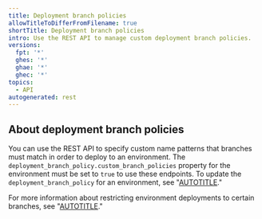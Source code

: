 ```yaml
---
title: Deployment branch policies
allowTitleToDifferFromFilename: true
shortTitle: Deployment branch policies
intro: Use the REST API to manage custom deployment branch policies.
versions:
  fpt: '*'
  ghes: '*'
  ghae: '*'
  ghec: '*'
topics:
  - API
autogenerated: rest
---
```


## About deployment branch policies

You can use the REST API to specify custom name patterns that branches must match in order to deploy to an environment. The `deployment_branch_policy.custom_branch_policies` property for the environment must be set to `true` to use these endpoints. To update the `deployment_branch_policy` for an environment, see "[AUTOTITLE](/rest/deployments/environments#create-or-update-an-environment)." 

For more information about restricting environment deployments to certain branches, see "[AUTOTITLE](/actions/deployment/targeting-different-environments/using-environments-for-deployment#deployment-branches)."


<!-- Content after this section is automatically generated -->
